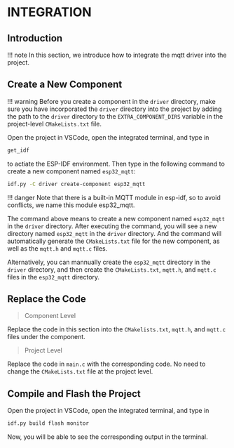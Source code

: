 # INTEGRATION

## Introduction

!!! note
    In this section, we introduce how to integrate the mqtt driver into the project.

## Create a New Component

!!! warning
    Before you create a component in the `driver` directory, make sure you have incorporated the `driver` directory into the project by adding the path to the `driver` directory to the `EXTRA_COMPONENT_DIRS` variable in the project-level `CMakeLists.txt` file.

Open the project in VSCode, open the integrated terminal, and type in

```bash
get_idf 
```
to actiate the ESP-IDF environment. Then type in the following command to create a new component named `esp32_mqtt`:

```bash
idf.py -C driver create-component esp32_mqtt
```

!!! danger
    Note that there is a built-in MQTT module in esp-idf, so to avoid conflicts, we name this module esp32_mqtt.

The command above means to create a new component named `esp32_mqtt` in the `driver` directory. After executing the command, you will see a new directory named `esp32_mqtt` in the `driver` directory. And the command will automatically generate the `CMakeLists.txt` file for the new component, as well as the `mqtt.h` and `mqtt.c` files.

Alternatively, you can mannually create the `esp32_mqtt` directory in the `driver` directory, and then create the `CMakeLists.txt`, `mqtt.h`, and `mqtt.c` files in the `esp32_mqtt` directory.


## Replace the Code

> Component Level

Replace the code in this section into the `CMakelists.txt`, `mqtt.h`, and `mqtt.c` files under the component.

> Project Level

Replace the code in `main.c` with the corresponding code. No need to change the `CMakeLists.txt` file at the project level.

## Compile and Flash the Project

Open the project in VSCode, open the integrated terminal, and type in

```bash
idf.py build flash monitor
```
Now, you will be able to see the corresponding output in the terminal.